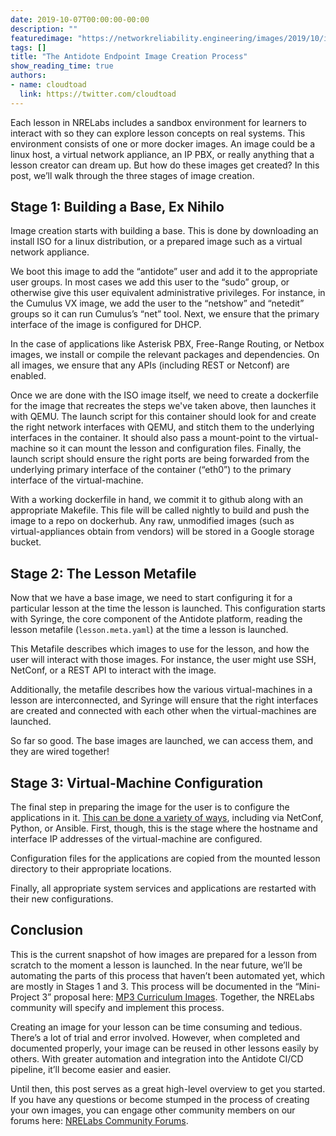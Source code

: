 ```yaml
---
date: 2019-10-07T00:00:00-00:00
description: ""
featuredimage: "https://networkreliability.engineering/images/2019/10/image-creation-blooming.jpeg"
tags: []
title: "The Antidote Endpoint Image Creation Process"
show_reading_time: true
authors:
- name: cloudtoad
  link: https://twitter.com/cloudtoad
---
```


Each lesson in NRELabs includes a sandbox environment for learners to interact with so they can explore lesson concepts on real systems.  This environment consists of one or more docker images.  An image could be a linux host, a virtual network appliance, an IP PBX, or really anything that a lesson creator can dream up.  But how do these images get created?  In this post, we’ll walk through the three stages of image creation.

## Stage 1: Building a Base, Ex Nihilo

Image creation starts with building a base.  This is done by downloading an install ISO for a linux distribution, or a prepared image such as a virtual network appliance.  

We boot this image to add the “antidote” user and add it to the appropriate user groups.  In most cases we add this user to the “sudo” group, or otherwise give this user equivalent administrative privileges.  For instance, in the Cumulus VX image, we add the user to the “netshow” and “netedit” groups so it can run Cumulus’s “net” tool.  Next, we ensure that the primary interface of the image is configured for DHCP.  

In the case of applications like Asterisk PBX, Free-Range Routing, or Netbox images, we install or compile the relevant packages and dependencies.  On all images, we ensure that any APIs (including REST or Netconf) are enabled.

Once we are done with the ISO image itself, we need to create a dockerfile for the image that recreates the steps we've taken above, then launches it with QEMU.  The launch script for this container should look for and create the right network interfaces with QEMU, and stitch them to the underlying interfaces in the container.  It should also pass a mount-point to the virtual-machine so it can mount the lesson and configuration files.  Finally, the launch script should ensure the right ports are being forwarded from the underlying primary interface of the container (“eth0”) to the primary interface of the virtual-machine.

With a working dockerfile in hand, we commit it to github along with an appropriate Makefile.  This file will be called nightly to build and push the image to a repo on dockerhub.  Any raw, unmodified images (such as virtual-appliances obtain from vendors) will be stored in a Google storage bucket.


## Stage 2:  The Lesson Metafile

Now that we have a base image, we need to start configuring it for a particular lesson at the time the lesson is launched.  This configuration starts with Syringe, the core component of the Antidote platform, reading the lesson metafile (`lesson.meta.yaml`) at the time a lesson is launched.

This Metafile describes which images to use for the lesson, and how the user will interact with those images.  For instance, the user might use SSH, NetConf, or a REST API to interact with the image.  

Additionally, the metafile describes how the various virtual-machines in a lesson are interconnected, and Syringe will ensure that the right interfaces are created and connected with each other when the virtual-machines are launched.

So far so good.  The base images are launched, we can access them, and they are wired together!

## Stage 3:  Virtual-Machine Configuration

The final step in preparing the image for the user is to configure the applications in it. [This can be done a variety of ways](https://antidoteproject.readthedocs.io/en/latest/platform/curricula/lessons/configuration.html), including via NetConf, Python, or Ansible.  First, though, this is the stage where the hostname and interface IP addresses of the virtual-machine are configured.  

Configuration files for the applications are copied from the mounted lesson directory to their appropriate locations.

Finally, all appropriate system services and applications are restarted with their new configurations.  

## Conclusion

This is the current snapshot of how images are prepared for a lesson from scratch to the moment a lesson is launched.  In the near future, we’ll be automating the parts of this process that haven’t been automated yet, which are mostly in Stages 1 and 3.  This process will be documented in the “Mini-Project 3” proposal here:  [MP3 Curriculum Images](https://github.com/nre-learning/proposals/pull/7).  Together, the NRELabs community will specify and implement this process.

Creating an image for your lesson can be time consuming and tedious.  There’s a lot of trial and error involved.  However, when completed and documented properly, your image can be reused in other lessons easily by others.  With greater automation and integration into the Antidote CI/CD pipeline, it’ll become easier and easier.

Until then, this post serves as a great high-level overview to get you started.  If you have any questions or become stumped in the process of creating your own images, you can engage other community members on our forums here:  [NRELabs Community Forums](https://community.networkreliability.engineering).


